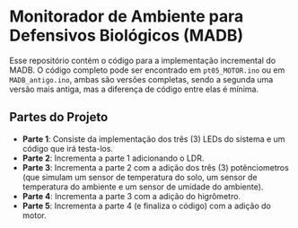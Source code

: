 # Monitorador de Ambiente para Defensivos Biológicos (MADB)

Esse repositório contém o código para a implementação incremental do MADB. O código completo pode ser encontrado em `pt05_MOTOR.ino` ou em `MADB_antigo.ino`, ambas são versões completas, sendo a segunda uma versão mais antiga, mas a diferença de código entre elas é mínima. 

## Partes do Projeto

- **Parte 1**: Consiste da implementação dos três (3) LEDs do sistema e um código que irá testa-los.
- **Parte 2**:  Incrementa a parte 1 adicionando o LDR.
- **Parte 3**: Incrementa a parte 2 com a adição dos três (3) potênciometros (que simulam um sensor de temperatura do solo, um sensor de temperatura do ambiente e um sensor de umidade do ambiente).
- **Parte 4**: Incrementa a parte 3 com a adição do higrômetro.
- **Parte 5**: Incrementa a parte 4 (e finaliza o código) com a adição do motor.
